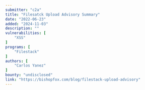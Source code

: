 ```yaml
---
submitter: "c2a"
title: "Filesatck Upload Advisory Summary"
date: "2022-06-23"
added: "2024-11-03"
description: ""
vulnerabilities: [
    "XSS"
]
programs: [
    "Filestack"
]
authors: [
    "Carlos Yanez"
]
bounty: "undisclosed"
link: "https://bishopfox.com/blog/filestack-upload-advisory"
---
```




